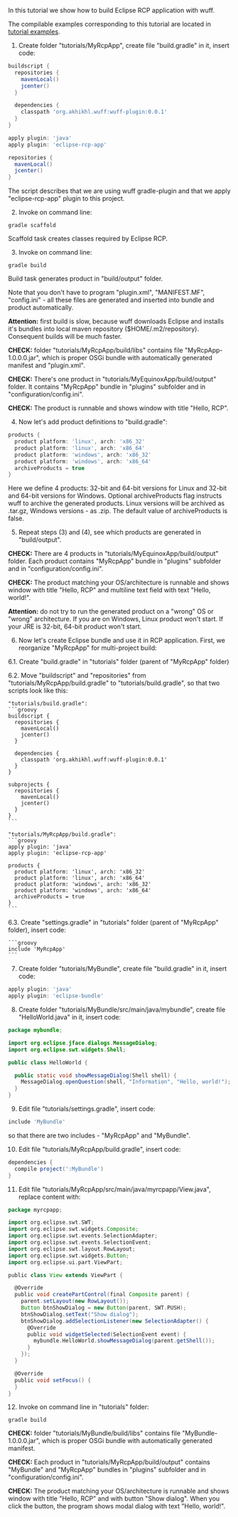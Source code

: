 In this tutorial we show how to build Eclipse RCP application with wuff.

The compilable examples corresponding to this tutorial are located in [tutorial examples](../tree/master/tutorialExamples).

1. Create folder "tutorials/MyRcpApp", create file "build.gradle" in it, insert code:

  ```groovy
  buildscript {
    repositories {
      mavenLocal()
      jcenter()
    }

    dependencies {
      classpath 'org.akhikhl.wuff:wuff-plugin:0.0.1'
    }
  }

  apply plugin: 'java'
  apply plugin: 'eclipse-rcp-app'

  repositories {
    mavenLocal()
    jcenter()
  }
  ```

  The script describes that we are using wuff gradle-plugin and that we apply "eclipse-rcp-app" plugin to this project.

2. Invoke on command line:

  ```shell
  gradle scaffold
  ```

  Scaffold task creates classes required by Eclipse RCP.

3. Invoke on command line:

  ```shell
  gradle build
  ```

  Build task generates product in "build/output" folder.

  Note that you don't have to program "plugin.xml", "MANIFEST.MF", "config.ini" - all these files are generated and inserted into bundle and product automatically.

  **Attention:**  first build is slow, because wuff downloads Eclipse and installs it's bundles into local maven repository ($HOME/.m2/repository). Consequent builds will be much faster.

  **CHECK:** folder "tutorials/MyRcpApp/build/libs" contains file "MyRcpApp-1.0.0.0.jar", which is proper OSGi bundle with automatically generated manifest and "plugin.xml".

  **CHECK:** There's one product in "tutorials/MyEquinoxApp/build/output" folder. It contains "MyRcpApp" bundle in "plugins" subfolder and in "configuration/config.ini". 

  **CHECK:** The product is runnable and shows window with title "Hello, RCP".

4. Now let's add product definitions to "build.gradle":

  ```groovy
  products {
    product platform: 'linux', arch: 'x86_32'
    product platform: 'linux', arch: 'x86_64'
    product platform: 'windows', arch: 'x86_32'
    product platform: 'windows', arch: 'x86_64'
    archiveProducts = true
  }
  ```

  Here we define 4 products: 32-bit and 64-bit versions for Linux and 32-bit and 64-bit versions for Windows.
  Optional archiveProducts flag instructs wuff to archive the generated products. Linux versions will be 
  archived as .tar.gz, Windows versions - as .zip. The default value of archiveProducts is false.

5. Repeat steps (3) and (4), see which products are generated in "build/output".

  **CHECK:** There are 4 products in "tutorials/MyEquinoxApp/build/output" folder. Each product contains "MyRcpApp" bundle in "plugins" subfolder and in "configuration/config.ini". 

  **CHECK:** The product matching your OS/architecture is runnable and shows window with title "Hello, RCP" and multiline text field with text "Hello, world!".

  **Attention:** do not try to run the generated product on a "wrong" OS or "wrong" architecture. 
  If you are on Windows, Linux product won't start. If your JRE is 32-bit, 64-bit product won't start.

6. Now let's create Eclipse bundle and use it in RCP application. First, we reorganize "MyRcpApp" for multi-project build:

  6.1. Create "build.gradle" in "tutorials" folder (parent of "MyRcpApp" folder) 

  6.2. Move "buildscript" and "repositories" from "tutorials/MyRcpApp/build.gradle" to "tutorials/build.gradle", so that two scripts look like this:

    "tutorials/build.gradle":
    ```groovy
    buildscript {
      repositories {
        mavenLocal()
        jcenter()
      }
      
      dependencies {
        classpath 'org.akhikhl.wuff:wuff-plugin:0.0.1'
      }
    }

    subprojects {
      repositories {
        mavenLocal()
        jcenter()
      }
    }
    ```

    "tutorials/MyRcpApp/build.gradle":
    ```groovy
    apply plugin: 'java'
    apply plugin: 'eclipse-rcp-app'
      
    products {
      product platform: 'linux', arch: 'x86_32'
      product platform: 'linux', arch: 'x86_64'
      product platform: 'windows', arch: 'x86_32'
      product platform: 'windows', arch: 'x86_64'
      archiveProducts = true
    }
    ```

  6.3. Create "settings.gradle" in "tutorials" folder (parent of "MyRcpApp" folder), insert code:

    ```groovy
    include 'MyRcpApp'
    ```

7. Create folder "tutorials/MyBundle", create file "build.gradle" in it, insert code:

  ```groovy
  apply plugin: 'java'
  apply plugin: 'eclipse-bundle'
  ```

8. Create folder "tutorials/MyBundle/src/main/java/mybundle", create file "HelloWorld.java" in it, insert code:

  ```java
  package mybundle;

  import org.eclipse.jface.dialogs.MessageDialog;
  import org.eclipse.swt.widgets.Shell;

  public class HelloWorld {

    public static void showMessageDialog(Shell shell) {
      MessageDialog.openQuestion(shell, "Information", "Hello, world!");
    }
  }
  ```

9. Edit file "tutorials/settings.gradle", insert code:

  ```groovy
  include 'MyBundle'
  ```
  so that there are two includes - "MyRcpApp" and "MyBundle".

10. Edit file "tutorials/MyRcpApp/build.gradle", insert code:

  ```groovy
  dependencies {
    compile project(':MyBundle')
  }
  ```

11. Edit file "tutorials/MyRcpApp/src/main/java/myrcpapp/View.java", replace content with:

  ```groovy
  package myrcpapp;

  import org.eclipse.swt.SWT;
  import org.eclipse.swt.widgets.Composite;
  import org.eclipse.swt.events.SelectionAdapter;
  import org.eclipse.swt.events.SelectionEvent;
  import org.eclipse.swt.layout.RowLayout;
  import org.eclipse.swt.widgets.Button;
  import org.eclipse.ui.part.ViewPart;

  public class View extends ViewPart {

    @Override
    public void createPartControl(final Composite parent) {
      parent.setLayout(new RowLayout());
      Button btnShowDialog = new Button(parent, SWT.PUSH);
      btnShowDialog.setText("Show dialog");
      btnShowDialog.addSelectionListener(new SelectionAdapter() {
        @Override
        public void widgetSelected(SelectionEvent event) {
          mybundle.HelloWorld.showMessageDialog(parent.getShell());
        }
      });
    }

    @Override
    public void setFocus() {
    }
  }
  ```

12. Invoke on command line in "tutorials" folder:
  ```shell
  gradle build
  ```

  **CHECK:** folder "tutorials/MyBundle/build/libs" contains file "MyBundle-1.0.0.0.jar", which is proper OSGi bundle with automatically generated manifest.

  **CHECK:** Each product in "tutorials/MyRcpApp/build/output" contains "MyBundle" and "MyRcpApp" bundles in "plugins" subfolder and in "configuration/config.ini". 

  **CHECK:** The product matching your OS/architecture is runnable and shows window with title "Hello, RCP" and with button "Show dialog". When you click the button, the program shows modal dialog with text "Hello, world!".